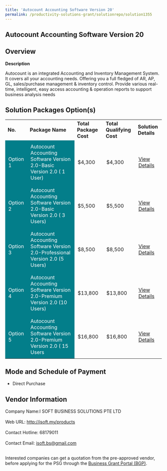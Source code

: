```yaml
---
title: 'Autocount Accounting Software Version 20'
permalink: /productivity-solutions-grant/solutionrepo/solution1355
---
```


## Autocount Accounting Software Version 20

## Overview

**Description**

Autocount is an integrated Accounting and Inventory Management System. It covers all your accounting needs. Offering you a full fledged of AR, AP, GL, sales/purchase management & inventory control. Provide various real-time, intelligent, easy access accounting & operation reports to support business analysis needs

## Solution Packages Option(s)

<table>
<tr>
<td><b>No.</b></td>
<td><b>Package Name</b></td>
<td><b>Total Package Cost</b></td>
<td><b>Total Qualifying Cost</b></td>
<td><b>Solution Details</b></td>
</tr>
<tr>
<td style='padding: 10px; background-color: #037E8A; color: #FFFFFF;'>Option 1</td>
<td style='padding: 10px; background-color: #037E8A; color: #FFFFFF;'>Autocount Accounting Software Version 2.0-Basic Version 2.0 ( 1 User)</td>
<td style='padding: 10px;'>$4,300</td>
<td style='padding: 10px;'>$4,300</td>
<td style='padding: 10px;'><a href='https://www.gobusiness.gov.sg/images/psg/DesensitisedISOFT_Annex_3CRwef12August2021-_Part_1.pdf' target='_blank'>View Details</a></td>
</tr>
<tr>
<td style='padding: 10px; background-color: #037E8A; color: #FFFFFF;'>Option 2</td>
<td style='padding: 10px; background-color: #037E8A; color: #FFFFFF;'>Autocount Accounting Software Version 2.0-Basic Version 2.0 ( 3 Users)</td>
<td style='padding: 10px;'>$5,500</td>
<td style='padding: 10px;'>$5,500</td>
<td style='padding: 10px;'><a href='https://www.gobusiness.gov.sg/images/psg/DesensitisedISOFT_Annex_3CRwef12August2021-_Part_2.pdf' target='_blank'>View Details</a></td>
</tr>
<tr>
<td style='padding: 10px; background-color: #037E8A; color: #FFFFFF;'>Option 3</td>
<td style='padding: 10px; background-color: #037E8A; color: #FFFFFF;'>Autocount Accounting Software Version 2.0-Professional Version 2.0 (5 Users)</td>
<td style='padding: 10px;'>$8,500</td>
<td style='padding: 10px;'>$8,500</td>
<td style='padding: 10px;'><a href='https://www.gobusiness.gov.sg/images/psg/DesensitisedISOFT_Annex_3CRwef12August2021-_Part_3.pdf' target='_blank'>View Details</a></td>
</tr>
<tr>
<td style='padding: 10px; background-color: #037E8A; color: #FFFFFF;'>Option 4</td>
<td style='padding: 10px; background-color: #037E8A; color: #FFFFFF;'>Autocount Accounting Software Version 2.0-Premium Version 2.0 (10 Users)</td>
<td style='padding: 10px;'>$13,800</td>
<td style='padding: 10px;'>$13,800</td>
<td style='padding: 10px;'><a href='https://www.gobusiness.gov.sg/images/psg/DesensitisedISOFT_Annex_3CRwef12August2021-_Part_4.pdf' target='_blank'>View Details</a></td>
</tr>
<tr>
<td style='padding: 10px; background-color: #037E8A; color: #FFFFFF;'>Option 5</td>
<td style='padding: 10px; background-color: #037E8A; color: #FFFFFF;'>Autocount Accounting Software Version 2.0-Premium Version 2.0 ( 15 Users</td>
<td style='padding: 10px;'>$16,800</td>
<td style='padding: 10px;'>$16,800</td>
<td style='padding: 10px;'><a href='https://www.gobusiness.gov.sg/images/psg/DesensitisedISOFT_Annex_3CRwef12August2021-_Part_5.pdf' target='_blank'>View Details</a></td>
</tr>
</table>

## Mode and Schedule of Payment

 - Direct Purchase

## Vendor Information

 Company Name:I SOFT BUSINESS SOLUTIONS PTE LTD <br><br>Web URL: http://isoft.my/products <br><br>Contact Hotline: 68179011 <br><br>Contact Email: isoft.bs@gmail.com <br><br>

Interested companies can get a quotation from the pre-approved vendor, before applying for the PSG through the <a href='https://www.businessgrants.gov.sg/' target='_blank' rel='noopener'>Business Grant Portal (BGP)</a>.

<script src="/jquery/resize-tables.js"></script>
